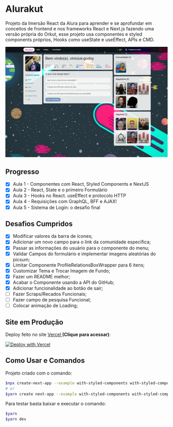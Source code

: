 # Alurakut

Projeto da Imersão React da Alura para aprender e se aprofundar em conceitos de frontend e nos frameworks React e Next.js fazendo uma versão própria do Orkut, esse projeto usa componentes e styled components próprios, Hooks como useState e useEffect, APIs e CMD.

![Print da Página Inicial do Site Alurakut](img/PrintSite.png)

## Progresso

- [x] Aula 1 - Componentes com React, Styled Components e NextJS
- [x] Aula 2 - React, State e o primeiro Formulário
- [x] Aula 3 - Hooks no React. useEffect e protocolo HTTP
- [x] Aula 4 - Requisições com GraphQL, BFF e AJAX!
- [x] Aula 5 - Sistema de Login: o desafio final

## Desafios Cumpridos

- [x] Modificar valores da barra de ícones;
- [x] Adicionar um novo campo para o link da comunidade específica;
- [x] Passar as informações do usuário para o componente do menu;
- [x] Validar Campos do formulário e implementar imagens aleatórias do picsum;
- [x] Limitar Componente ProfileRelationsBoxWrapper para 6 itens;
- [x] Customizar Tema e Trocar Imagem de Fundo;
- [x] Fazer um README melhor;
- [x] Acabar o Componente usando a API do GitHub;
- [x] Adicionar funcionalidade ao botão de sair;
- [ ] Fazer Scraps/Recados Funcionais;
- [ ] Fazer campo de pesquisa Funcional;
- [ ] Colocar animação de Loading;

## Site em Produção

Deploy feito no site [Vercel ](https://vercel.com) **(Clique para acessar)**:

[![Deploy with Vercel](https://vercel.com/button)](https://alurakut-vinicius-godoy.vercel.app/)

## Como Usar e Comandos

Projeto criado com o comando:

```bash
$npx create-next-app --example with-styled-components with-styled-components-app
# or
$yarn create next-app --example with-styled-components with-styled-components-app
```

Para testar basta baixar e executar o comando:

```bash
$yarn
$yarn dev
```
